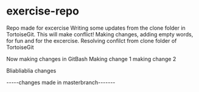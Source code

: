 # exercise-repo
Repo made for excercise
Writing some updates from the clone folder in TortoiseGit. This will make conflict!
Making changes, adding empty words, for fun and for the excercise.
Resolving confilct from clone folder of TortoiseGit


Now making changes in GitBash
Making change 1
making change 2

Bliabliablia changes


-----changes made in masterbranch-------

